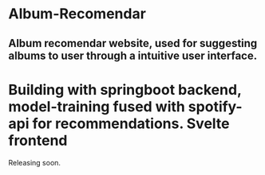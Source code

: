 # Album-Recomendar

## Album recomendar website, used for suggesting albums to user through a intuitive user interface. 

# Building with springboot backend, model-training fused with spotify-api for recommendations. Svelte frontend

Releasing soon.
